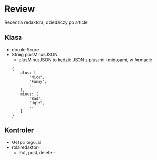 # Review
Recenzja redaktora, dziedziczy po article

## Klasa
- double Score
- String plusMinusJSON
    * plusMinusJSON to będzie JSON z plusami i minusami, w formacie
    ```
    {
        plus: [
            "Nice",
            "Funny",
            ...
        ],
        minus: [
            "Bad",
            "Ugly",
            ...
        ]
    }
    ```

## Kontroler
- Get po tagu, id
- rola redaktor+
    - Put, post, delete - 